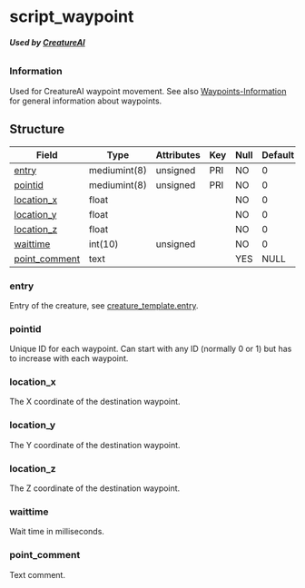 # script\_waypoint

###### **Used by [CreatureAI](https://gitlab.com/opfesoft/sol/-/blob/master/src/server/game/AI/ScriptedAI/ScriptedCreature.h#L159)**

### Information

Used for CreatureAI waypoint movement. See also [Waypoints-Information](../../misc/Waypoints-Information.md) for general information about waypoints.

## Structure

| Field                            | Type         | Attributes | Key | Null | Default |
|----------------------------------|--------------|------------|-----|------|---------|
| [entry](creature_template.md#entry) | mediumint(8) | unsigned   | PRI | NO   | 0       |
| [pointid](#pointid)              | mediumint(8) | unsigned   | PRI | NO   | 0       |
| [location_x](#location_x)        | float        |            |     | NO   | 0       |
| [location_y](#location_y)        | float        |            |     | NO   | 0       |
| [location_z](#location_z)        | float        |            |     | NO   | 0       |
| [waittime](#waittime)            | int(10)      | unsigned   |     | NO   | 0       |
| [point_comment](#point_comment)  | text         |            |     | YES  | NULL    |

### entry

Entry of the creature, see [creature\_template.entry](creature_template.md#entry).

### pointid

Unique ID for each waypoint. Can start with any ID (normally 0 or 1) but has to increase with each waypoint.

### location\_x

The X coordinate of the destination waypoint.

### location\_y

The Y coordinate of the destination waypoint.

### location\_z

The Z coordinate of the destination waypoint.

### waittime

Wait time in milliseconds.

### point\_comment

Text comment.

